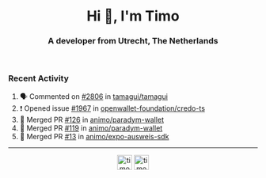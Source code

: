 <h1 align="center">Hi 👋, I'm Timo</h1>
<h3 align="center">A developer from Utrecht, The Netherlands</h3>
<br/>
<!-- https://github.com/rahuldkjain/github-profile-readme-generator --!>

<!--  <p align="left"><img src="https://github-readme-stats.vercel.app/api?username=timoglastra&show_icons=true&count_private=true&" alt="timoglastra" /></p> --!>

<!--
Github language stats
<p align="left"><img src="https://github-readme-stats.vercel.app/api/top-langs/?username=timoglastra&layout=compact" alt="timoglastra" /><p>
-->

<!-- Codestats language stats -->
<!-- <p align="left"><img src="https://codestats-readme.vercel.app/api/top-langs/?username=timoglastra&layout=compact&language_count=12" alt="timoglastra" /><p>    --!>
  
<h3>Recent Activity</h3>

<!--START_SECTION:activity-->
1. 🗣 Commented on [#2806](https://github.com/tamagui/tamagui/issues/2806#issuecomment-2254655616) in [tamagui/tamagui](https://github.com/tamagui/tamagui)
2. ❗ Opened issue [#1967](https://github.com/openwallet-foundation/credo-ts/issues/1967) in [openwallet-foundation/credo-ts](https://github.com/openwallet-foundation/credo-ts)
3. 🎉 Merged PR [#126](https://github.com/animo/paradym-wallet/pull/126) in [animo/paradym-wallet](https://github.com/animo/paradym-wallet)
4. 🎉 Merged PR [#119](https://github.com/animo/paradym-wallet/pull/119) in [animo/paradym-wallet](https://github.com/animo/paradym-wallet)
5. 🎉 Merged PR [#13](https://github.com/animo/expo-ausweis-sdk/pull/13) in [animo/expo-ausweis-sdk](https://github.com/animo/expo-ausweis-sdk)
<!--END_SECTION:activity-->

---

<p align="center">
<a href="https://twitter.com/timoglastra" target="blank"><img align="center" src="https://cdn.jsdelivr.net/npm/simple-icons@3.0.1/icons/twitter.svg" alt="timoglastra" height="30" width="30" /></a>
<a href="https://linkedin.com/in/timoglastra" target="blank"><img align="center" src="https://cdn.jsdelivr.net/npm/simple-icons@3.0.1/icons/linkedin.svg" alt="timoglastra" height="30" width="30" /></a>
</p>



